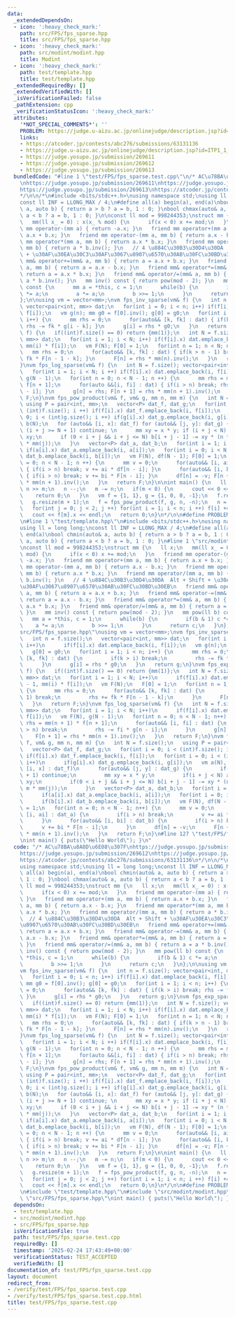 ```yaml
---
data:
  _extendedDependsOn:
  - icon: ':heavy_check_mark:'
    path: src/FPS/fps_sparse.hpp
    title: src/FPS/fps_sparse.hpp
  - icon: ':heavy_check_mark:'
    path: src/modint/modint.hpp
    title: Modint
  - icon: ':heavy_check_mark:'
    path: test/template.hpp
    title: test/template.hpp
  _extendedRequiredBy: []
  _extendedVerifiedWith: []
  _isVerificationFailed: false
  _pathExtension: cpp
  _verificationStatusIcon: ':heavy_check_mark:'
  attributes:
    '*NOT_SPECIAL_COMMENTS*': ''
    PROBLEM: https://judge.u-aizu.ac.jp/onlinejudge/description.jsp?id=ITP1_1_A
    links:
    - https://atcoder.jp/contests/abc276/submissions/63131136
    - https://judge.u-aizu.ac.jp/onlinejudge/description.jsp?id=ITP1_1_A
    - https://judge.yosupo.jp/submission/269611
    - https://judge.yosupo.jp/submission/269612
    - https://judge.yosupo.jp/submission/269613
  bundledCode: "#line 1 \"test/FPS/fps_sparse.test.cpp\"\n/* AC\u78BA\u8A8D\u6E08\u307F\
    \nhttps://judge.yosupo.jp/submission/269611\nhttps://judge.yosupo.jp/submission/269612\n\
    https://judge.yosupo.jp/submission/269613\nhttps://atcoder.jp/contests/abc276/submissions/63131136\n\
    */\n\n/*\n#include <bits/stdc++.h>\nusing namespace std;\nusing ll = long long;\n\
    const ll INF = LLONG_MAX / 4;\n#define all(a) begin(a), end(a)\nbool chmin(auto&\
    \ a, auto b) { return a > b ? a = b, 1 : 0; }\nbool chmax(auto& a, auto b) { return\
    \ a < b ? a = b, 1 : 0; }\n\nconst ll mod = 998244353;\nstruct mm {\n   ll x;\n\
    \   mm(ll x_ = 0) : x(x_ % mod) {\n      if(x < 0) x += mod;\n   }\n   friend\
    \ mm operator-(mm a) { return -a.x; }\n   friend mm operator+(mm a, mm b) { return\
    \ a.x + b.x; }\n   friend mm operator-(mm a, mm b) { return a.x - b.x; }\n   friend\
    \ mm operator*(mm a, mm b) { return a.x * b.x; }\n   friend mm operator/(mm a,\
    \ mm b) { return a * b.inv(); }\n   // 4 \u884C\u30B3\u30D4\u30DA  Alt + Shift\
    \ + \u30AF\u30EA\u30C3\u30AF\u3067\u8907\u6570\u30AB\u30FC\u30BD\u30EB\n   friend\
    \ mm& operator+=(mm& a, mm b) { return a = a.x + b.x; }\n   friend mm& operator-=(mm&\
    \ a, mm b) { return a = a.x - b.x; }\n   friend mm& operator*=(mm& a, mm b) {\
    \ return a = a.x * b.x; }\n   friend mm& operator/=(mm& a, mm b) { return a =\
    \ a * b.inv(); }\n   mm inv() const { return pow(mod - 2); }\n   mm pow(ll b)\
    \ const {\n      mm a = *this, c = 1;\n      while(b) {\n         if(b & 1) c\
    \ *= a;\n         a *= a;\n         b >>= 1;\n      }\n      return c;\n   }\n\
    };\n\nusing vm = vector<mm>;\nvm fps_inv_sparse(vm& f) {\n   int n = f.size();\
    \ vector<pair<int, mm>> dat;\n   for(int i = 0; i < n; i++) if(f[i].x) dat.emplace_back(i,\
    \ f[i]);\n   vm g(n); mm g0 = f[0].inv(); g[0] = g0;\n   for(int i = 1; i < n;\
    \ i++) {\n      mm rhs = 0;\n      for(auto&& [k, fk] : dat) { if(k > i) break;\
    \ rhs -= fk * g[i - k]; }\n      g[i] = rhs * g0;\n   }\n   return g;\n}\nvm fps_exp_sparse(vm&\
    \ f) {\n   if((int)f.size() == 0) return {mm(1)};\n   int N = f.size(); vector<pair<int,\
    \ mm>> dat;\n   for(int i = 1; i < N; i++) if(f[i].x) dat.emplace_back(i - 1,\
    \ mm(i) * f[i]);\n   vm F(N); F[0] = 1;\n   for(int n = 1; n < N; n++) {\n   \
    \   mm rhs = 0;\n      for(auto&& [k, fk] : dat) { if(k > n - 1) break; rhs +=\
    \ fk * F[n - 1 - k]; }\n      F[n] = rhs * mm(n).inv();\n   }\n   return F;\n\
    }\nvm fps_log_sparse(vm& f) {\n   int N = f.size(); vector<pair<int, mm>> dat;\n\
    \   for(int i = 1; i < N; i ++) if(f[i].x) dat.emplace_back(i, f[i]);\n   vm F(N),\
    \ g(N - 1);\n   for(int n = 0; n < N - 1; n ++) {\n      mm rhs = mm(n + 1) *\
    \ f[n + 1];\n      for(auto &&[i, fi] : dat) { if(i > n) break; rhs -= fi * g[n\
    \ - i]; }\n      g[n] = rhs; F[n + 1] = rhs * mm(n + 1).inv();\n   }\n   return\
    \ F;\n}\nvm fps_pow_product(vm& f, vm& g, mm n, mm m) {\n   int N = f.size();\
    \ using P = pair<int, mm>;\n   vector<P> dat_f, dat_g;\n   for(int i = 0; i <\
    \ (int)f.size(); i ++) if(f[i].x) dat_f.emplace_back(i, f[i]);\n   for(int i =\
    \ 0; i < (int)g.size(); i ++) if(g[i].x) dat_g.emplace_back(i, g[i]);\n   vm a(N),\
    \ b(N);\n   for (auto&& [i, x]: dat_f) for (auto&& [j, y]: dat_g) {\n      if\
    \ (i + j >= N + 1) continue; \n      mm xy = x * y; if (i + j < N) a[i + j] +=\
    \ xy;\n      if (0 < i + j && i + j <= N) b[i + j - 1] -= xy * (n * mm(i) + m\
    \ * mm(j));\n   }\n   vector<P> dat_a, dat_b;\n   for(int i = 1; i < N; i ++)\
    \ if(a[i].x) dat_a.emplace_back(i, a[i]);\n   for(int i = 0; i < N; i ++) if(b[i].x)\
    \ dat_b.emplace_back(i, b[i]);\n   vm F(N), df(N - 1); F[0] = 1;\n   for(int n\
    \ = 0; n < N - 1; n ++) {\n      mm v = 0;\n      for(auto&& [i, ai] : dat_a)\
    \ { if(i > n) break; v += ai * df[n - i]; }\n      for(auto&& [i, bi] : dat_b)\
    \ { if(i > n) break; v += bi * F[n - i]; }\n      df[n] = -v; F[n + 1] = df[n]\
    \ * mm(n + 1).inv();\n   }\n   return F;\n}\n\nint main() {\n   ll n, m; cin >>\
    \ n >> m;\n   n --;\n   m -= n;\n   if(m < 0) {\n      cout << 0 << endl;\n  \
    \    return 0;\n   }\n   vm f = {1, 1}, g = {1, 0, 0, -1};\n   f.resize(m + 1);\n\
    \   g.resize(m + 1);\n   f = fps_pow_product(f, g, n, -n);\n   n = f.size();\n\
    \   for(int j = 0; j < 2; j ++) for(int i = 1; i < n; i ++) f[i] += f[i - 1];\n\
    \   cout << f[m].x << endl;\n   return 0;\n}\n*/\n\n#define PROBLEM \"https://judge.u-aizu.ac.jp/onlinejudge/description.jsp?id=ITP1_1_A\"\
    \n#line 1 \"test/template.hpp\"\n#include <bits/stdc++.h>\nusing namespace std;\n\
    using ll = long long;\nconst ll INF = LLONG_MAX / 4;\n#define all(a) begin(a),\
    \ end(a)\nbool chmin(auto& a, auto b) { return a > b ? a = b, 1 : 0; }\nbool chmax(auto&\
    \ a, auto b) { return a < b ? a = b, 1 : 0; }\n#line 1 \"src/modint/modint.hpp\"\
    \nconst ll mod = 998244353;\nstruct mm {\n   ll x;\n   mm(ll x_ = 0) : x(x_ %\
    \ mod) {\n      if(x < 0) x += mod;\n   }\n   friend mm operator-(mm a) { return\
    \ -a.x; }\n   friend mm operator+(mm a, mm b) { return a.x + b.x; }\n   friend\
    \ mm operator-(mm a, mm b) { return a.x - b.x; }\n   friend mm operator*(mm a,\
    \ mm b) { return a.x * b.x; }\n   friend mm operator/(mm a, mm b) { return a *\
    \ b.inv(); }\n   // 4 \u884C\u30B3\u30D4\u30DA  Alt + Shift + \u30AF\u30EA\u30C3\
    \u30AF\u3067\u8907\u6570\u30AB\u30FC\u30BD\u30EB\n   friend mm& operator+=(mm&\
    \ a, mm b) { return a = a.x + b.x; }\n   friend mm& operator-=(mm& a, mm b) {\
    \ return a = a.x - b.x; }\n   friend mm& operator*=(mm& a, mm b) { return a =\
    \ a.x * b.x; }\n   friend mm& operator/=(mm& a, mm b) { return a = a * b.inv();\
    \ }\n   mm inv() const { return pow(mod - 2); }\n   mm pow(ll b) const {\n   \
    \   mm a = *this, c = 1;\n      while(b) {\n         if(b & 1) c *= a;\n     \
    \    a *= a;\n         b >>= 1;\n      }\n      return c;\n   }\n};\n#line 1 \"\
    src/FPS/fps_sparse.hpp\"\nusing vm = vector<mm>;\nvm fps_inv_sparse(vm& f) {\n\
    \   int n = f.size();\n   vector<pair<int, mm>> dat;\n   for(int i = 0; i < n;\
    \ i++)\n      if(f[i].x) dat.emplace_back(i, f[i]);\n   vm g(n);\n   mm g0 = f[0].inv();\n\
    \   g[0] = g0;\n   for(int i = 1; i < n; i++) {\n      mm rhs = 0;\n      for(auto&&\
    \ [k, fk] : dat) {\n         if(k > i) break;\n         rhs -= fk * g[i - k];\n\
    \      }\n      g[i] = rhs * g0;\n   }\n   return g;\n}\nvm fps_exp_sparse(vm&\
    \ f) {\n   if((int)f.size() == 0) return {mm(1)};\n   int N = f.size();\n   vector<pair<int,\
    \ mm>> dat;\n   for(int i = 1; i < N; i++)\n      if(f[i].x) dat.emplace_back(i\
    \ - 1, mm(i) * f[i]);\n   vm F(N);\n   F[0] = 1;\n   for(int n = 1; n < N; n++)\
    \ {\n      mm rhs = 0;\n      for(auto&& [k, fk] : dat) {\n         if(k > n -\
    \ 1) break;\n         rhs += fk * F[n - 1 - k];\n      }\n      F[n] = rhs * mm(n).inv();\n\
    \   }\n   return F;\n}\nvm fps_log_sparse(vm& f) {\n   int N = f.size();\n   vector<pair<int,\
    \ mm>> dat;\n   for(int i = 1; i < N; i++)\n      if(f[i].x) dat.emplace_back(i,\
    \ f[i]);\n   vm F(N), g(N - 1);\n   for(int n = 0; n < N - 1; n++) {\n      mm\
    \ rhs = mm(n + 1) * f[n + 1];\n      for(auto&& [i, fi] : dat) {\n         if(i\
    \ > n) break;\n         rhs -= fi * g[n - i];\n      }\n      g[n] = rhs;\n  \
    \    F[n + 1] = rhs * mm(n + 1).inv();\n   }\n   return F;\n}\nvm fps_pow_product(vm&\
    \ f, vm& g, mm n, mm m) {\n   int N = f.size();\n   using P = pair<int, mm>;\n\
    \   vector<P> dat_f, dat_g;\n   for(int i = 0; i < (int)f.size(); i++)\n     \
    \ if(f[i].x) dat_f.emplace_back(i, f[i]);\n   for(int i = 0; i < (int)g.size();\
    \ i++)\n      if(g[i].x) dat_g.emplace_back(i, g[i]);\n   vm a(N), b(N);\n   for(auto&&\
    \ [i, x] : dat_f)\n      for(auto&& [j, y] : dat_g) {\n         if(i + j >= N\
    \ + 1) continue;\n         mm xy = x * y;\n         if(i + j < N) a[i + j] +=\
    \ xy;\n         if(0 < i + j && i + j <= N) b[i + j - 1] -= xy * (n * mm(i) +\
    \ m * mm(j));\n      }\n   vector<P> dat_a, dat_b;\n   for(int i = 1; i < N; i++)\n\
    \      if(a[i].x) dat_a.emplace_back(i, a[i]);\n   for(int i = 0; i < N; i++)\n\
    \      if(b[i].x) dat_b.emplace_back(i, b[i]);\n   vm F(N), df(N - 1);\n   F[0]\
    \ = 1;\n   for(int n = 0; n < N - 1; n++) {\n      mm v = 0;\n      for(auto&&\
    \ [i, ai] : dat_a) {\n         if(i > n) break;\n         v += ai * df[n - i];\n\
    \      }\n      for(auto&& [i, bi] : dat_b) {\n         if(i > n) break;\n   \
    \      v += bi * F[n - i];\n      }\n      df[n] = -v;\n      F[n + 1] = df[n]\
    \ * mm(n + 1).inv();\n   }\n   return F;\n}\n#line 127 \"test/FPS/fps_sparse.test.cpp\"\
    \nint main() { puts(\"Hello World\"); }\n"
  code: "/* AC\u78BA\u8A8D\u6E08\u307F\nhttps://judge.yosupo.jp/submission/269611\n\
    https://judge.yosupo.jp/submission/269612\nhttps://judge.yosupo.jp/submission/269613\n\
    https://atcoder.jp/contests/abc276/submissions/63131136\n*/\n\n/*\n#include <bits/stdc++.h>\n\
    using namespace std;\nusing ll = long long;\nconst ll INF = LLONG_MAX / 4;\n#define\
    \ all(a) begin(a), end(a)\nbool chmin(auto& a, auto b) { return a > b ? a = b,\
    \ 1 : 0; }\nbool chmax(auto& a, auto b) { return a < b ? a = b, 1 : 0; }\n\nconst\
    \ ll mod = 998244353;\nstruct mm {\n   ll x;\n   mm(ll x_ = 0) : x(x_ % mod) {\n\
    \      if(x < 0) x += mod;\n   }\n   friend mm operator-(mm a) { return -a.x;\
    \ }\n   friend mm operator+(mm a, mm b) { return a.x + b.x; }\n   friend mm operator-(mm\
    \ a, mm b) { return a.x - b.x; }\n   friend mm operator*(mm a, mm b) { return\
    \ a.x * b.x; }\n   friend mm operator/(mm a, mm b) { return a * b.inv(); }\n \
    \  // 4 \u884C\u30B3\u30D4\u30DA  Alt + Shift + \u30AF\u30EA\u30C3\u30AF\u3067\
    \u8907\u6570\u30AB\u30FC\u30BD\u30EB\n   friend mm& operator+=(mm& a, mm b) {\
    \ return a = a.x + b.x; }\n   friend mm& operator-=(mm& a, mm b) { return a =\
    \ a.x - b.x; }\n   friend mm& operator*=(mm& a, mm b) { return a = a.x * b.x;\
    \ }\n   friend mm& operator/=(mm& a, mm b) { return a = a * b.inv(); }\n   mm\
    \ inv() const { return pow(mod - 2); }\n   mm pow(ll b) const {\n      mm a =\
    \ *this, c = 1;\n      while(b) {\n         if(b & 1) c *= a;\n         a *= a;\n\
    \         b >>= 1;\n      }\n      return c;\n   }\n};\n\nusing vm = vector<mm>;\n\
    vm fps_inv_sparse(vm& f) {\n   int n = f.size(); vector<pair<int, mm>> dat;\n\
    \   for(int i = 0; i < n; i++) if(f[i].x) dat.emplace_back(i, f[i]);\n   vm g(n);\
    \ mm g0 = f[0].inv(); g[0] = g0;\n   for(int i = 1; i < n; i++) {\n      mm rhs\
    \ = 0;\n      for(auto&& [k, fk] : dat) { if(k > i) break; rhs -= fk * g[i - k];\
    \ }\n      g[i] = rhs * g0;\n   }\n   return g;\n}\nvm fps_exp_sparse(vm& f) {\n\
    \   if((int)f.size() == 0) return {mm(1)};\n   int N = f.size(); vector<pair<int,\
    \ mm>> dat;\n   for(int i = 1; i < N; i++) if(f[i].x) dat.emplace_back(i - 1,\
    \ mm(i) * f[i]);\n   vm F(N); F[0] = 1;\n   for(int n = 1; n < N; n++) {\n   \
    \   mm rhs = 0;\n      for(auto&& [k, fk] : dat) { if(k > n - 1) break; rhs +=\
    \ fk * F[n - 1 - k]; }\n      F[n] = rhs * mm(n).inv();\n   }\n   return F;\n\
    }\nvm fps_log_sparse(vm& f) {\n   int N = f.size(); vector<pair<int, mm>> dat;\n\
    \   for(int i = 1; i < N; i ++) if(f[i].x) dat.emplace_back(i, f[i]);\n   vm F(N),\
    \ g(N - 1);\n   for(int n = 0; n < N - 1; n ++) {\n      mm rhs = mm(n + 1) *\
    \ f[n + 1];\n      for(auto &&[i, fi] : dat) { if(i > n) break; rhs -= fi * g[n\
    \ - i]; }\n      g[n] = rhs; F[n + 1] = rhs * mm(n + 1).inv();\n   }\n   return\
    \ F;\n}\nvm fps_pow_product(vm& f, vm& g, mm n, mm m) {\n   int N = f.size();\
    \ using P = pair<int, mm>;\n   vector<P> dat_f, dat_g;\n   for(int i = 0; i <\
    \ (int)f.size(); i ++) if(f[i].x) dat_f.emplace_back(i, f[i]);\n   for(int i =\
    \ 0; i < (int)g.size(); i ++) if(g[i].x) dat_g.emplace_back(i, g[i]);\n   vm a(N),\
    \ b(N);\n   for (auto&& [i, x]: dat_f) for (auto&& [j, y]: dat_g) {\n      if\
    \ (i + j >= N + 1) continue; \n      mm xy = x * y; if (i + j < N) a[i + j] +=\
    \ xy;\n      if (0 < i + j && i + j <= N) b[i + j - 1] -= xy * (n * mm(i) + m\
    \ * mm(j));\n   }\n   vector<P> dat_a, dat_b;\n   for(int i = 1; i < N; i ++)\
    \ if(a[i].x) dat_a.emplace_back(i, a[i]);\n   for(int i = 0; i < N; i ++) if(b[i].x)\
    \ dat_b.emplace_back(i, b[i]);\n   vm F(N), df(N - 1); F[0] = 1;\n   for(int n\
    \ = 0; n < N - 1; n ++) {\n      mm v = 0;\n      for(auto&& [i, ai] : dat_a)\
    \ { if(i > n) break; v += ai * df[n - i]; }\n      for(auto&& [i, bi] : dat_b)\
    \ { if(i > n) break; v += bi * F[n - i]; }\n      df[n] = -v; F[n + 1] = df[n]\
    \ * mm(n + 1).inv();\n   }\n   return F;\n}\n\nint main() {\n   ll n, m; cin >>\
    \ n >> m;\n   n --;\n   m -= n;\n   if(m < 0) {\n      cout << 0 << endl;\n  \
    \    return 0;\n   }\n   vm f = {1, 1}, g = {1, 0, 0, -1};\n   f.resize(m + 1);\n\
    \   g.resize(m + 1);\n   f = fps_pow_product(f, g, n, -n);\n   n = f.size();\n\
    \   for(int j = 0; j < 2; j ++) for(int i = 1; i < n; i ++) f[i] += f[i - 1];\n\
    \   cout << f[m].x << endl;\n   return 0;\n}\n*/\n\n#define PROBLEM \"https://judge.u-aizu.ac.jp/onlinejudge/description.jsp?id=ITP1_1_A\"\
    \n#include \"test/template.hpp\"\n#include \"src/modint/modint.hpp\"\n#include\
    \ \"src/FPS/fps_sparse.hpp\"\nint main() { puts(\"Hello World\"); }"
  dependsOn:
  - test/template.hpp
  - src/modint/modint.hpp
  - src/FPS/fps_sparse.hpp
  isVerificationFile: true
  path: test/FPS/fps_sparse.test.cpp
  requiredBy: []
  timestamp: '2025-02-24 17:43:49+00:00'
  verificationStatus: TEST_ACCEPTED
  verifiedWith: []
documentation_of: test/FPS/fps_sparse.test.cpp
layout: document
redirect_from:
- /verify/test/FPS/fps_sparse.test.cpp
- /verify/test/FPS/fps_sparse.test.cpp.html
title: test/FPS/fps_sparse.test.cpp
---
```

